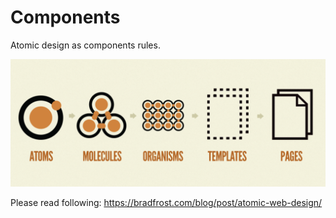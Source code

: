 # Components

Atomic design as components rules.

![atomic_design](./atomic_design.png)

Please read following:
https://bradfrost.com/blog/post/atomic-web-design/
